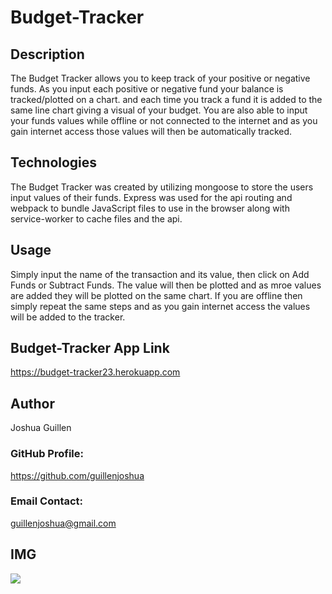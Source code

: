 # Budget-Tracker

## Description

The Budget Tracker allows you to keep track of your positive or negative funds.  As you input each positive or negative fund your balance is tracked/plotted on a chart. and each time you track a fund it is added to the same line chart giving a visual of your budget.    You are also able to input your funds values while offline or not connected to the internet and as you gain internet access those values will then be automatically tracked.       

## Technologies
The Budget Tracker was created by utilizing mongoose to store the users input values of their funds.  Express was used for the api routing and webpack to bundle JavaScript files to use in the browser along with service-worker to cache files and the api. 

## Usage

Simply input the name of the transaction and its value, then click on Add Funds or Subtract Funds.  The value will then be plotted and as mroe values are added they will be plotted on the same chart.  If you are offline then simply repeat the same steps and as you gain internet access the values will be added to the tracker.  

## Budget-Tracker App Link
https://budget-tracker23.herokuapp.com

## Author
Joshua Guillen

### GitHub Profile: 
https://github.com/guillenjoshua

### Email Contact: 
guillenjoshua@gmail.com

## IMG
![](public/img/WTracker.png)
